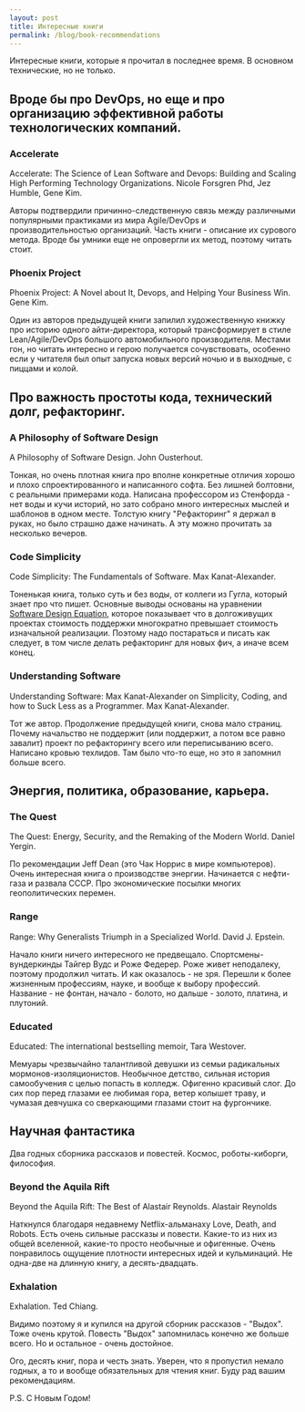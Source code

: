 ```yaml
---
layout: post
title: Интересные книги
permalink: /blog/book-recommendations
---
```

Интересные книги, которые я прочитал в последнее время. В основном технические, но не только.

## Вроде бы про DevOps, но еще и про организацию эффективной работы технологических компаний.

### Accelerate

Accelerate: The Science of Lean Software and Devops: Building and Scaling High Performing Technology Organizations. Nicole Forsgren Phd, Jez Humble, Gene Kim.

Авторы подтвердили причинно-следственную связь между различными популярными практиками из мира Agile/DevOps и производительностью организаций. Часть книги - описание их сурового метода. Вроде бы умники еще не опровергли их метод, поэтому читать стоит.
<!--more-->

### Phoenix Project

Phoenix Project: A Novel about It, Devops, and Helping Your Business Win. Gene Kim.

Один из авторов предыдущей книги запилил художественную книжку про историю одного айти-директора, который трансформирует в стиле Lean/Agile/DevOps большого автомобильного производителя. Местами гон, но читать интересно и герою получается сочувствовать, особенно если у читателя был опыт запуска новых версий ночью и в выходные, с пиццами и колой.

## Про важность простоты кода, технический долг, рефакторинг.

### A Philosophy of Software Design

A Philosophy of Software Design. John Ousterhout.

Тонкая, но очень плотная книга про вполне конкретные отличия хорошо и плохо спроектированного и написанного софта. Без лишней болтовни, с реальными примерами кода. Написана профессором из Стенфорда - нет воды и кучи историй, но зато собрано много интересных мыслей и шаблонов в одном месте. Толстую книгу "Рефакторинг" я держал в руках, но было страшно даже начинать. А эту можно прочитать за несколько вечеров.

### Code Simplicity

Code Simplicity: The Fundamentals of Software. Max Kanat-Alexander.

Тоненькая книга, только суть и без воды, от коллеги из Гугла, который знает про что пишет. Основные выводы основаны на уравнении [Software Design Equation](https://www.codesimplicity.com/post/the-equation-of-software-design/), которое показывает что в долгоживущих проектах стоимость поддержки многократно превышает стоимость изначальной реализации. Поэтому надо постараться и писать как следует, в том числе делать рефакторинг для новых фич, а иначе всем конец.

### Understanding Software

Understanding Software: Max Kanat-Alexander on Simplicity, Coding, and how to Suck Less as a Programmer. Max Kanat-Alexander.

Тот же автор. Продолжение предыдущей книги, снова мало страниц. Почему начальство не поддержит (или поддержит, а потом все равно завалит) проект по рефакторингу всего или переписыванию всего. Написано кровью техлидов. Там было что-то еще, но это я запомнил больше всего.

## Энергия, политика, образование, карьера.

### The Quest

The Quest: Energy, Security, and the Remaking of the Modern World. Daniel Yergin.

По рекомендации Jeff Dean (это Чак Норрис в мире компьютеров). Очень интересная книга о производстве энергии. Начинается с нефти-газа и развала СССР. Про экономические посылки многих геополитических перемен.

### Range

Range: Why Generalists Triumph in a Specialized World. David J. Epstein.

Начало книги ничего интересного не предвещало. Спортсмены-вундеркинды Тайгер Вудс и Роже Федерер. Роже живет неподалеку, поэтому продолжил читать. И как оказалось - не зря. Перешли к более жизненным профессиям, науке, и вообще к выбору профессий. Название - не фонтан, начало - болото, но дальше - золото, платина, и плутоний.

### Educated

Educated: The international bestselling memoir, Tara Westover.

Мемуары чрезвычайно талантливой девушки из семьи радикальных мормонов-изоляционистов. Необычное детство, сильная история самообучения с целью попасть в колледж. Офигенно красивый слог. До сих пор перед глазами ее любимая гора, ветер колышет траву, и чумазая девчушка со сверкающими глазами стоит на фургончике.

## Научная фантастика

Два годных сборника рассказов и повестей. Космос, роботы-киборги, философия.

### Beyond the Aquila Rift

Beyond the Aquila Rift: The Best of Alastair Reynolds. Alastair Reynolds

Наткнулся благодаря недавнему Netflix-альманаху Love, Death, and Robots. Есть очень сильные рассказы и повести. Какие-то из них из общей вселенной, какие-то просто необычные и офигенные. Очень понравилось ощущение плотности интересных идей и кульминаций. Не одна-две на длинную книгу, а десять-двадцать.

### Exhalation

Exhalation. Ted Chiang.

Видимо поэтому я и купился на другой сборник рассказов - "Выдох". Тоже очень крутой. Повесть "Выдох" запомнилась конечно же больше всего. Но и остальное - очень достойное.

Ого, десять книг, пора и честь знать. Уверен, что я пропустил немало годных, а то и вообще обязательных для чтения книг. Буду рад вашим рекомендациям.

P.S. С Новым Годом!